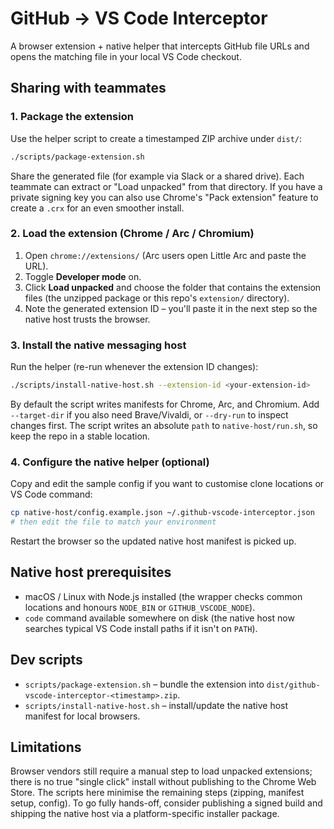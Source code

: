 # GitHub → VS Code Interceptor

A browser extension + native helper that intercepts GitHub file URLs and opens the matching file in your local VS Code checkout.

## Sharing with teammates

### 1. Package the extension
Use the helper script to create a timestamped ZIP archive under `dist/`:

```bash
./scripts/package-extension.sh
```

Share the generated file (for example via Slack or a shared drive). Each teammate can extract or "Load unpacked" from that directory. If you have a private signing key you can also use Chrome's "Pack extension" feature to create a `.crx` for an even smoother install.

### 2. Load the extension (Chrome / Arc / Chromium)
1. Open `chrome://extensions/` (Arc users open Little Arc and paste the URL).
2. Toggle **Developer mode** on.
3. Click **Load unpacked** and choose the folder that contains the extension files (the unzipped package or this repo's `extension/` directory).
4. Note the generated extension ID – you'll paste it in the next step so the native host trusts the browser.

### 3. Install the native messaging host
Run the helper (re-run whenever the extension ID changes):

```bash
./scripts/install-native-host.sh --extension-id <your-extension-id>
```

By default the script writes manifests for Chrome, Arc, and Chromium. Add `--target-dir` if you also need Brave/Vivaldi, or `--dry-run` to inspect changes first. The script writes an absolute `path` to `native-host/run.sh`, so keep the repo in a stable location.

### 4. Configure the native helper (optional)
Copy and edit the sample config if you want to customise clone locations or VS Code command:

```bash
cp native-host/config.example.json ~/.github-vscode-interceptor.json
# then edit the file to match your environment
```

Restart the browser so the updated native host manifest is picked up.

## Native host prerequisites
- macOS / Linux with Node.js installed (the wrapper checks common locations and honours `NODE_BIN` or `GITHUB_VSCODE_NODE`).
- `code` command available somewhere on disk (the native host now searches typical VS Code install paths if it isn't on `PATH`).

## Dev scripts
- `scripts/package-extension.sh` – bundle the extension into `dist/github-vscode-interceptor-<timestamp>.zip`.
- `scripts/install-native-host.sh` – install/update the native host manifest for local browsers.

## Limitations
Browser vendors still require a manual step to load unpacked extensions; there is no true "single click" install without publishing to the Chrome Web Store. The scripts here minimise the remaining steps (zipping, manifest setup, config). To go fully hands-off, consider publishing a signed build and shipping the native host via a platform-specific installer package.
